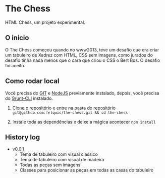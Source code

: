 The Chess
=========

HTML Chess, um projeto experimental.

## O inicio
O The Chess começou quando no www2013, teve um desafio que era criar um tabuleiro de Xadrez com HTML, CSS sem imagens, como jurados do desafio tinha nada menos que o cara que criou o CSS o Bert Bos. O desafio foi aceito.

## Como rodar local

Você precisa do [GIT](http://git-scm.com/) e [NodeJS](http://nodejs.org/) previamente instalado, depois, você precisa do [Grunt-CLI](https://github.com/gruntjs/grunt-cli) instalado.

1. Clone o repositório e entre na pasta do repositório
	`git@github.com:felquis/the-chess.git && cd the-chess`

1. Instale toda as dependências e deixe a mágica acontecer
	`npm install`

## History log

* v0.0.1
    * Tema de tabuleiro com visual clássico
    * Tema de tabuleiro com visual de madeira
    * Todas as peças sem imagens
    * Classes para posicionar as peças em todas as casas do tabuleiro
